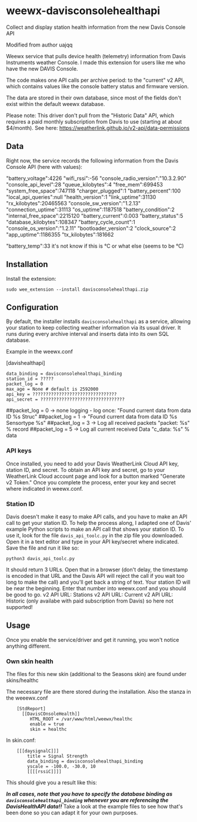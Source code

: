 # weewx-davisconsolehealthapi
Collect and display station health information from the new Davis Console API

Modified from author uajqq

Weewx service that pulls device health (telemetry) information from Davis Instruments weather Console. 
I made this extension for users like me who have the new DAVIS Console. 

The code makes one API calls per archive period: 
to the "current" v2 API, which contains values like the console battery status and firmware version. 


The data are stored in their own database, since most of the fields don't exist within the default weewx database. 

Please note: This driver don't pull from the "Historic Data" API, which 
requires a paid monthly subscription from Davis to use (starting at about $4/month). 
See here: https://weatherlink.github.io/v2-api/data-permissions

## Data
Right now, the service records the following information from the Davis Console API (here with values):

"battery_voltage":4226
"wifi_rssi":-56
"console_radio_version":"10.3.2.90"
"console_api_level":28
"queue_kilobytes":4
"free_mem":699453
"system_free_space":747118
"charger_plugged":1
"battery_percent":100
"local_api_queries":null
"health_version":1
"link_uptime":31130
"rx_kilobytes":20465563
"console_sw_version":"1.2.13"
"connection_uptime":31113
"os_uptime":1187518
"battery_condition":2
"internal_free_space":2215120
"battery_current":0.003
"battery_status":5
"database_kilobytes":108347
"battery_cycle_count":1
"console_os_version":"1.2.11"
"bootloader_version":2
"clock_source":2
"app_uptime":1186355
"tx_kilobytes":181662

"battery_temp":33		it's not know if this is °C or what else (seems to be °C)

## Installation
Install the extension:

`sudo wee_extension --install davisconsolehealthapi.zip`


## Configuration
By default, the installer installs `davisconsolehealthapi` as a service, allowing your station to keep collecting weather information via its usual driver. 
It runs during every archive interval and inserts data into its own SQL database.

Example in the weewx.conf

[davishealthapi]

    data_binding = davisconsolehealthapi_binding
    station_id = ?????
    packet_log = 0
    max_age = None # default is 2592000
    api_key = ????????????????????????????????
    api_secret = ????????????????????????????????

##packet_log = 0 -> none logging - log once: "Found current data from data ID %s Struc"
##packet_log = 1 -> "Found current data from data ID %s Sensortype %s" 
##packet_log = 3 -> Log all received packets "packet: %s" % record
##packet_log = 5 -> Log all current received Data "c_data: %s" % data

### API keys
Once installed, you need to add your Davis WeatherLink Cloud API key, station ID, and secret. 
To obtain an API key and secret, go to your WeatherLink Cloud account page and look for a button marked "Generate v2 Token." 
Once you complete the process, enter your key and secret where indicated in weewx.conf.

### Station ID
Davis doesn't make it easy to make API calls, and you have to make an API call to get your station ID. 
To help the process along, I adapted one of Davis' example Python scripts to make an API call that shows your station ID. 
To use it, look for the file `davis_api_toolc.py` in the zip file you downloaded. 
Open it in a text editor and type in your API key/secret where indicated. 
Save the file and run it like so:

`python3 davis_api_toolc.py`

It should return 3 URLs. Open that in a browser (don't delay, the timestamp is encoded in that URL and the Davis API will reject the call 
if you wait too long to make the call) and you'll get back a string of text. Your station ID will be near the beginning. 
Enter that number into weewx.conf and you should be good to go.
       v2 API URL: Stations
       v2 API URL: Current
       v2 API URL: Historic (only availabe with paid subscription from Davis) so here not supported!


## Usage
Once you enable the service/driver and get it running, you won't notice anything different. 

### Own skin health
The files for this new skin (additional to the Seasons skin) are found under 
skins/healthc


The necessary file are there stored during the installation.
Also the stanza in the weeewx.conf

        [StdReport]
          [[DavisCOnsoleHealth]]
             HTML_ROOT = /var/www/html/weewx/healthc
             enable = true
             skin = healthc 

In skin.conf:

        [[[daysignalC]]]
            title = Signal Strength
            data_binding = davisconsolehealthapi_binding
            yscale = -100.0, -30.0, 10
            [[[[rssiC]]]]

This should give you a result like this:


***In all cases, note that you have to specify the database binding as `davisconsolehealthapi_binding` 
whenever you are referencing the DavisHealthAPI data!!*** 
Take a look at the example files to see how that's been done so you can adapt it for your own purposes.
